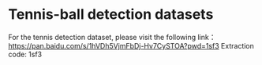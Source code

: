 # Tennis-ball detection datasets
For the tennis detection dataset, please visit the following link：https://pan.baidu.com/s/1hVDh5VjmFbDj-Hv7CySTOA?pwd=1sf3  Extraction code: 1sf3

